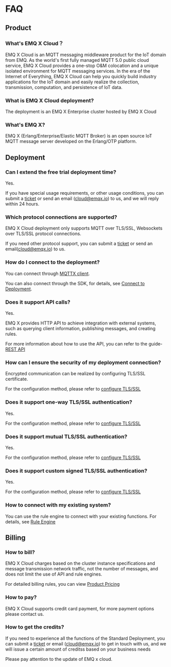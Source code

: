 # FAQ

## Product

### What's EMQ X Cloud？

EMQ X Cloud is an MQTT messaging middleware product for the IoT domain from EMQ. As the world's first fully managed MQTT 5.0 public cloud service, EMQ X Cloud provides a one-stop O&M colocation and a unique isolated environment for MQTT messaging services. In the era of the Internet of Everything, EMQ X Cloud can help you quickly build industry applications for the IoT domain and easily realize the collection, transmission, computation, and persistence of IoT data.
### What is EMQ X Cloud deployment?

The deployment is an EMQ X Enterprise cluster hosted by EMQ X Cloud

### What's EMQ X?

EMQ X (Erlang/Enterprise/Elastic MQTT Broker) is an open source IoT MQTT message server developed on the Erlang/OTP platform.

## Deployment

### Can I extend the free trial deployment time?

Yes.

If you have special usage requirements, or other usage conditions, you can submit a [ticket](./feature/tickets.md) or send an email (cloud@emqx.io) to us, and we will reply within 24 hours.

### Which protocol connections are supported?

EMQ X Cloud deployment only supports MQTT over TLS/SSL, Websockets over TLS/SSL protocol connections.

If you need other protocol support, you can submit a [ticket](./feature/tickets.md) or send an email(cloud@emqx.io) to us.

### How do I connect to the deployment?

You can connect through [MQTTX client](https://mqttx.app).

You can also connect through the SDK, for details, see [Connect to Deployment](connect_to_deployments/overview.md).

### Does it support API calls?

Yes.

EMQ X provides HTTP API to achieve integration with external systems, such as querying client information, publishing messages, and creating rules.

For more information about how to use the API, you can refer to the guide-[REST API](./api/api_overview.md)

### How can I ensure the security of my deployment connection?

Encrypted communication can be realized by configuring TLS/SSL certificate.

For the configuration method, please refer to [configure TLS/SSL](deployments/./tls_ssl.md)

### Does it support one-way TLS/SSL authentication?

Yes.

For the configuration method, please refer to [configure TLS/SSL](deployments/./tls_ssl.md)

### Does it support mutual TLS/SSL authentication?

Yes.

For the configuration method, please refer to [configure TLS/SSL](deployments/./tls_ssl.md)

### Does it support custom signed TLS/SSL authentication?

Yes.

For the configuration method, please refer to [configure TLS/SSL](deployments/./tls_ssl.md)

### How to connect with my existing system?

You can use the rule engine to connect with your existing functions. For details, see [Rule Engine](rule_engine/introduction.md)

## Billing

### How to bill?

EMQ X Cloud charges based on the cluster instance specifications and message transmission network traffic, not the number of messages, and does not limit the use of API and rule engines.

For detailed billing rules, you can view [Product Pricing](./price/pricing.md)

### How to pay?

EMQ X Cloud supports credit card payment, for more payment options please contact us.

### How to get the credits?

If you need to experience all the functions of the Standard Deployment, you can submit a [ticket](./feature/tickets.md) or email (cloud@emqx.io) to get in touch with us, and we will issue a certain amount of creditss based on your business needs


Please pay attention to the update of EMQ x cloud.
